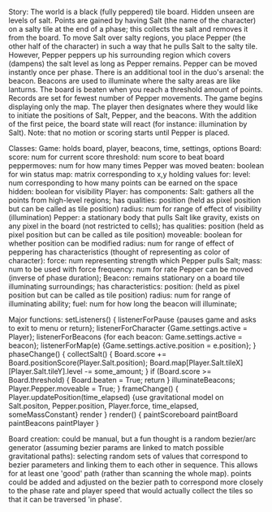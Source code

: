 Story:
    The world is a black (fully peppered) tile board. Hidden unseen are levels of salt. Points are gained by having Salt (the name of the character) on a salty tile at the end of a phase; this collects the salt and removes it from the board. To move Salt over salty regions, you place Pepper (the other half of the character) in such a way that he pulls Salt to the salty tile. However, Pepper peppers up his surrounding region which covers (dampens) the salt level as long as Pepper remains. Pepper can be moved instantly once per phase. There is an additional tool in the duo's arsenal: the beacon. Beacons are used to illuminate where the salty areas are like lanturns. The board is beaten when you reach a threshold amount of points. Records are set for fewest number of Pepper movements.
    The game begins displaying only the map. The player then designates where they would like to initiate the positions of Salt, Pepper, and the beacons. With the addition of the first peice, the board state will react (for instance: illumination by Salt). Note: that no motion or scoring starts until Pepper is placed.

Classes:
    Game:
        holds board, player, beacons, time, settings, options
    Board:
        score: num for current score
        threshold: num score to beat board
        peppermoves: num for how many times Pepper was moved
        beaten: boolean for win status
        map: matrix corresponding to x,y holding values for: 
            level: num corresponding to how many points can be earned on the space
            hidden: boolean for visibility
    Player:
        has components:
            Salt: gathers all the points from high-level regions;
                has qualities:
                    position (held as pixel position but can be called as tile position)
                    radius: num for range of effect of visibility (illumination)
            Pepper: a stationary body that pulls Salt like gravity,
                exists on any pixel in the board (not restricted to cells);
                has qualities:
                    position (held as pixel position but can be called as tile position)
                    moveable: boolean for whether position can be modified
                    radius: num for range of effect of peppering
        has characteristics (thought of representing as color of character):
            force: num representing strength which Pepper pulls Salt;
            mass: num to be used with force
            frequency: num for rate Pepper can be moved (inverse of phase duration);
    Beacon:
        remains stationary on a board tile illuminating surroundings;
        has characteristics:
            position: (held as pixel position but can be called as tile position)
            radius: num for range of illuminating ability;
            fuel: num for how long the beacon will illuminate;

Major functions:
    setListeners() {
        listenerForPause {pauses game and asks to exit to menu or return};
        listenerForCharacter {Game.settings.active = Player};
        listenerForBeacons {for each beacon: Game.settings.active = beacon};
        listenerForMap(e) {Game.settings.active.position = e.position};
    }
    phaseChange() {
        collectSalt() {
            Board.score += Board.positionScore(Player.Salt.position); 
            Board.map[Player.Salt.tileX][Player.Salt.tileY].level -= some_amount;
        }
        if (Board.score >= Board.threshold) {
            Board.beaten = True;
            return
        }
        illuminateBeacons;
        Player.Pepper.moveable = True;
    }
    frameChange() {
        Player.updatePosition(time_elapsed) {use gravitational model on Salt.positon, Pepper.position, Player.force, time_elapsed, someMassConstant}
        render
    }
    render() {
        paintScoreboard
        paintBoard
        paintBeacons
        paintPlayer
    }

Board creation:
    could be manual, but a fun thought is a random bezier/arc generator (assuming bezier params are linked to match possible gravitational paths): selecting random sets of values that correspond to bezier parameters and linking them to each other in sequence. This allows for at least one 'good' path (rather than scanning the whole map). points could be added and adjusted on the bezier path to correspond more closely to the phase rate and player speed that would actually collect the tiles so that it can be traversed 'in phase'.